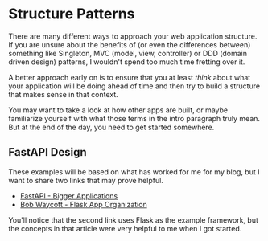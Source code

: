 # Structure Patterns

There are many different ways to approach your web application structure. If you are unsure about the benefits of (or even the differences between) something like Singleton, MVC (model, view, controller) or DDD (domain driven design) patterns, I wouldn't spend too much time fretting over it.

A better approach early on is to ensure that you at least _think_ about what your application will be doing ahead of time and then try to build a structure that makes sense in that context.

You may want to take a look at how other apps are built, or maybe familiarize yourself with what those terms in the intro paragraph truly mean. But at the end of the day, you need to get started somewhere.

## FastAPI Design

These examples will be based on what has worked for me for my blog, but I want to share two links that may prove helpful.

-   [FastAPI - Bigger Applications](https://fastapi.tiangolo.com/tutorial/bigger-applications/)
-   [Bob Waycott - Flask App Organization](https://bobwaycott.com/blog/how-i-use-flask/flask-app-organization/)

You'll notice that the second link uses Flask as the example framework, but the concepts in that article were very helpful to me when I got started.